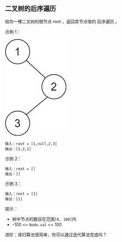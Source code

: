 ## 二叉树的后序遍历

给你一棵二叉树的根节点 root ，返回其节点值的 后序遍历 。


示例 1：

![](../images/145.binary-tree-postorder-traversal.png)
```
输入：root = [1,null,2,3]
输出：[3,2,1]
```

示例 2：

```
输入：root = []
输出：[]
```

示例 3：

```
输入：root = [1]
输出：[1]
```

提示：

* 树中节点的数目在范围`[0, 100]`内
* -100 <= `Node.val` <= 100


进阶：递归算法很简单，你可以通过迭代算法完成吗？